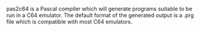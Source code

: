 pas2c64 is a Pascal compiler which will generate programs suitable to be run in a C64 emulator.  The default format of the generated output is a .prg file which is compatible with most C64 emulators.